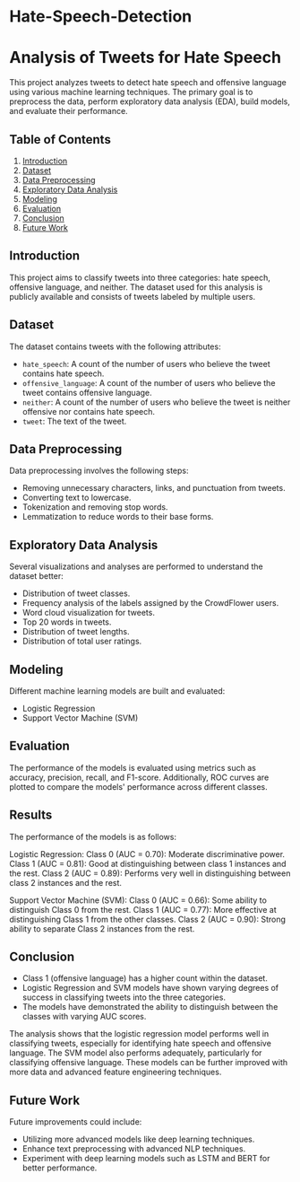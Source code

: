 # Hate-Speech-Detection
# Analysis of Tweets for Hate Speech

This project analyzes tweets to detect hate speech and offensive language using various machine learning techniques. The primary goal is to preprocess the data, perform exploratory data analysis (EDA), build models, and evaluate their performance.

## Table of Contents

1. [Introduction](#introduction)
2. [Dataset](#dataset)
3. [Data Preprocessing](#data-preprocessing)
4. [Exploratory Data Analysis](#exploratory-data-analysis)
5. [Modeling](#modeling)
6. [Evaluation](#evaluation)
7. [Conclusion](#conclusion)
8. [Future Work](#future-work)

## Introduction

This project aims to classify tweets into three categories: hate speech, offensive language, and neither. The dataset used for this analysis is publicly available and consists of tweets labeled by multiple users.

## Dataset

The dataset contains tweets with the following attributes:
- `hate_speech`: A count of the number of users who believe the tweet contains hate speech.
- `offensive_language`: A count of the number of users who believe the tweet contains offensive language.
- `neither`: A count of the number of users who believe the tweet is neither offensive nor contains hate speech.
- `tweet`: The text of the tweet.

## Data Preprocessing

Data preprocessing involves the following steps:
- Removing unnecessary characters, links, and punctuation from tweets.
- Converting text to lowercase.
- Tokenization and removing stop words.
- Lemmatization to reduce words to their base forms.

## Exploratory Data Analysis

Several visualizations and analyses are performed to understand the dataset better:
- Distribution of tweet classes.
- Frequency analysis of the labels assigned by the CrowdFlower users.
- Word cloud visualization for tweets.
- Top 20 words in tweets.
- Distribution of tweet lengths.
- Distribution of total user ratings.

## Modeling

Different machine learning models are built and evaluated:
- Logistic Regression
- Support Vector Machine (SVM)

## Evaluation

The performance of the models is evaluated using metrics such as accuracy, precision, recall, and F1-score. Additionally, ROC curves are plotted to compare the models' performance across different classes.

## Results

The performance of the models is as follows:

Logistic Regression:
Class 0 (AUC = 0.70): Moderate discriminative power.
Class 1 (AUC = 0.81): Good at distinguishing between class 1 instances and the rest.
Class 2 (AUC = 0.89): Performs very well in distinguishing between class 2 instances and the rest.

Support Vector Machine (SVM):
Class 0 (AUC = 0.66): Some ability to distinguish Class 0 from the rest.
Class 1 (AUC = 0.77): More effective at distinguishing Class 1 from the other classes.
Class 2 (AUC = 0.90): Strong ability to separate Class 2 instances from the rest.

## Conclusion

- Class 1 (offensive language) has a higher count within the dataset.
- Logistic Regression and SVM models have shown varying degrees of success in classifying tweets into the three categories.
- The models have demonstrated the ability to distinguish between the classes with varying AUC scores.

The analysis shows that the logistic regression model performs well in classifying tweets, especially for identifying hate speech and offensive language. The SVM model also performs adequately, particularly for classifying offensive language. These models can be further improved with more data and advanced feature engineering techniques.

## Future Work

Future improvements could include:
- Utilizing more advanced models like deep learning techniques.
- Enhance text preprocessing with advanced NLP techniques.
- Experiment with deep learning models such as LSTM and BERT for better performance.
